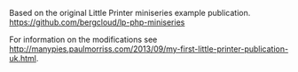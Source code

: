 Based on the original Little Printer miniseries example publication. https://github.com/bergcloud/lp-php-miniseries

For information on the modifications see http://manypies.paulmorriss.com/2013/09/my-first-little-printer-publication-uk.html.